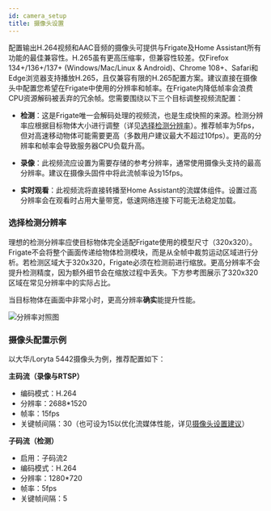 ```yaml
---
id: camera_setup
title: 摄像头设置
---
```


配置输出H.264视频和AAC音频的摄像头可提供与Frigate及Home Assistant所有功能的最佳兼容性。H.265虽有更高压缩率，但兼容性较差。仅Firefox 134+/136+/137+ (Windows/Mac/Linux & Android)、Chrome 108+、Safari和Edge浏览器支持播放H.265，且仅兼容有限的H.265配置方案。建议直接在摄像头中配置您希望在Frigate中使用的分辨率和帧率。在Frigate内降低帧率会浪费CPU资源解码被丢弃的冗余帧。您需要围绕以下三个目标调整视频流配置：

- **检测**：这是Frigate唯一会解码处理的视频流，也是生成快照的来源。检测分辨率应根据目标物体大小进行调整（详见[选择检测分辨率](#选择检测分辨率)）。推荐帧率为5fps，但对高速移动物体可能需要更高（多数用户建议最大不超过10fps）。更高的分辨率和帧率会导致服务器CPU负载升高。

- **录像**：此视频流应设置为需要存储的参考分辨率，通常使用摄像头支持的最高分辨率。建议在摄像头固件中将此流帧率设为15fps。

- **实时观看**：此视频流将直接转播至Home Assistant的流媒体组件。设置过高分辨率会在观看时占用大量带宽，低速网络连接下可能无法稳定加载。

### 选择检测分辨率

理想的检测分辨率应使目标物体完全适配Frigate使用的模型尺寸（320x320）。Frigate不会将整个画面传递给物体检测模块，而是从全帧中裁剪运动区域进行分析。若检测区域大于320x320，Frigate必须在检测前进行缩放。更高分辨率不会提升检测精度，因为额外细节会在缩放过程中丢失。下方参考图展示了320x320区域在常见分辨率中的实际占比。

当目标物体在画面中非常小时，更高分辨率**确实**能提升性能。

![分辨率对照图](/img/resolutions-min.jpg)

### 摄像头配置示例

以大华/Loryta 5442摄像头为例，推荐配置如下：

**主码流（录像与RTSP）**

- 编码模式：H.264
- 分辨率：2688*1520
- 帧率：15fps
- 关键帧间隔：30（也可设为15以优化流媒体性能，详见[摄像头设置建议](/configuration/live#摄像头设置建议)）

**子码流（检测）**

- 启用：子码流2
- 编码模式：H.264
- 分辨率：1280*720
- 帧率：5fps
- 关键帧间隔：5